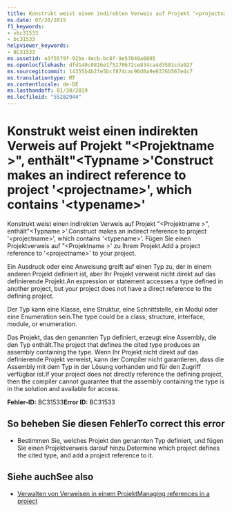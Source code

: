 ```yaml
---
title: Konstrukt weist einen indirekten Verweis auf Projekt "<projectname>", enthält"<typename>"
ms.date: 07/20/2015
f1_keywords:
- vbc31533
- bc31533
helpviewer_keywords:
- BC31533
ms.assetid: e3f55f9f-92be-4ecb-bc8f-9e57049a0805
ms.openlocfilehash: dfd140c0816e1f5270672ce834ca4d3581cda927
ms.sourcegitcommit: 14355b4b2fe5bcf874cac96d0a9e6376b567e4c7
ms.translationtype: MT
ms.contentlocale: de-DE
ms.lasthandoff: 01/30/2019
ms.locfileid: "55282944"
---
```

# <a name="construct-makes-an-indirect-reference-to-project-projectname-which-contains-typename"></a><span data-ttu-id="1e3d2-102">Konstrukt weist einen indirekten Verweis auf Projekt "\<Projektname >", enthält"\<Typname >'</span><span class="sxs-lookup"><span data-stu-id="1e3d2-102">Construct makes an indirect reference to project '\<projectname>', which contains '\<typename>'</span></span>
<span data-ttu-id="1e3d2-103">Konstrukt weist einen indirekten Verweis auf Projekt "\<Projektname >", enthält"\<Typname >'.</span><span class="sxs-lookup"><span data-stu-id="1e3d2-103">Construct makes an indirect reference to project '\<projectname>', which contains '\<typename>'.</span></span> <span data-ttu-id="1e3d2-104">Fügen Sie einen Projektverweis auf "\<Projektname >' zu Ihrem Projekt.</span><span class="sxs-lookup"><span data-stu-id="1e3d2-104">Add a project reference to '\<projectname>' to your project.</span></span>  
  
 <span data-ttu-id="1e3d2-105">Ein Ausdruck oder eine Anweisung greift auf einen Typ zu, der in einem anderen Projekt definiert ist, aber Ihr Projekt verweist nicht direkt auf das definierende Projekt.</span><span class="sxs-lookup"><span data-stu-id="1e3d2-105">An expression or statement accesses a type defined in another project, but your project does not have a direct reference to the defining project.</span></span>  
  
 <span data-ttu-id="1e3d2-106">Der Typ kann eine Klasse, eine Struktur, eine Schnittstelle, ein Modul oder eine Enumeration sein.</span><span class="sxs-lookup"><span data-stu-id="1e3d2-106">The type could be a class, structure, interface, module, or enumeration.</span></span>  
  
 <span data-ttu-id="1e3d2-107">Das Projekt, das den genannten Typ definiert, erzeugt eine Assembly, die den Typ enthält.</span><span class="sxs-lookup"><span data-stu-id="1e3d2-107">The project that defines the cited type produces an assembly containing the type.</span></span> <span data-ttu-id="1e3d2-108">Wenn Ihr Projekt nicht direkt auf das definierende Projekt verweist, kann der Compiler nicht garantieren, dass die Assembly mit dem Typ in der Lösung vorhanden und für den Zugriff verfügbar ist.</span><span class="sxs-lookup"><span data-stu-id="1e3d2-108">If your project does not directly reference the defining project, then the compiler cannot guarantee that the assembly containing the type is in the solution and available for access.</span></span>  
  
 <span data-ttu-id="1e3d2-109">**Fehler-ID:** BC31533</span><span class="sxs-lookup"><span data-stu-id="1e3d2-109">**Error ID:** BC31533</span></span>  
  
## <a name="to-correct-this-error"></a><span data-ttu-id="1e3d2-110">So beheben Sie diesen Fehler</span><span class="sxs-lookup"><span data-stu-id="1e3d2-110">To correct this error</span></span>  
  
-   <span data-ttu-id="1e3d2-111">Bestimmen Sie, welches Projekt den genannten Typ definiert, und fügen Sie einen Projektverweis darauf hinzu.</span><span class="sxs-lookup"><span data-stu-id="1e3d2-111">Determine which project defines the cited type, and add a project reference to it.</span></span>  
  
## <a name="see-also"></a><span data-ttu-id="1e3d2-112">Siehe auch</span><span class="sxs-lookup"><span data-stu-id="1e3d2-112">See also</span></span>

- [<span data-ttu-id="1e3d2-113">Verwalten von Verweisen in einem Projekt</span><span class="sxs-lookup"><span data-stu-id="1e3d2-113">Managing references in a project</span></span>](/visualstudio/ide/managing-references-in-a-project)


